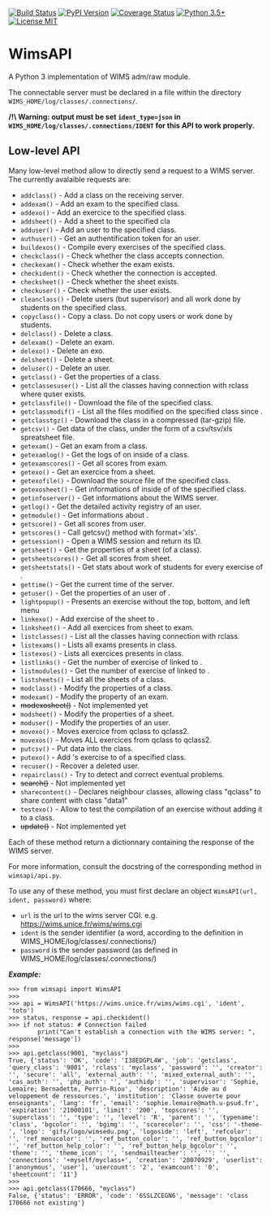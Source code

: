 [![Build Status](https://travis-ci.org/qcoumes/wimsapi.svg?branch=master)](https://travis-ci.org/qcoumes/wimsapi)
[![PyPI Version](https://badge.fury.io/py/wimsapi.svg)](https://badge.fury.io/py/wimsapi)
[![Coverage Status](https://coveralls.io/repos/github/qcoumes/wimsapi/badge.svg?branch=master)](https://coveralls.io/github/qcoumes/wimsapi?branch=master)
[![Python 3.5+](https://img.shields.io/badge/python-3.5+-brightgreen.svg)](#)
[![License MIT](https://img.shields.io/badge/license-MIT-brightgreen.svg)](https://github.com/qcoumes/wimsapi/blob/master/LICENSE)


# WimsAPI
A Python 3 implementation of WIMS adm/raw module.

The connectable server must be declared in a file
within the directory `WIMS_HOME/log/classes/.connections/`.

**/!\ Warning: output must be set `ident_type=json` in `WIMS_HOME/log/classes/.connections/IDENT` for
this API to work properly.**


## Low-level API

Many low-level method allow to directly send a request to a WIMS server.
The currently avalaible requests are:
* `addclass()` - Add a class on the receiving server.
* `addexam()` - Add an exam to the specified class.
* `addexo()` - Add an exercice to the specified class.
* `addsheet()` - Add a sheet to the specified cla
* `adduser()` - Add an user to the specified class.
* `authuser()` - Get an authentification token for an user.
* `buildexos()` - Compile every exercises of the specified class.
* `checkclass()` - Check whether the class accepts connection.
* `checkexam()` - Check whether the exam exists.
* `checkident()` - Check whether the connection is accepted.
* `checksheet()` - Check whether the sheet exists.
* `checkuser()` - Check whether the user exists.
* `cleanclass()` - Delete users (but supervisor) and all work done by students on the specified
                   class.
* `copyclass()` - Copy a class. Do not copy users or work done by students.
* `delclass()` - Delete a class.
* `delexam()` - Delete an exam.
* `delexo()` - Delete an exo.
* `delsheet()` - Delete a sheet.
* `deluser()` - Delete an user.
* `getclass()` - Get the properties of a class.
* `getclassesuser()` - List all the classes having connection with rclass where quser exists.
* `getclassfile()` - Download the file <filename> of the specified class.
* `getclassmodif()` - List all the files modified on the specified class since <date>.
* `getclasstgz()` - Download the class in a compressed (tar-gzip) file.
* `getcsv()` - Get data of the class, under the form of a csv/tsv/xls spreatsheet file.
* `getexam()` - Get an exam from a class.
* `getexamlog()` - Get the logs of <quser> on <qexam> inside of a class.
* `getexamscores()` - Get all scores from exam.
* `getexo()` - Get an exercice from a sheet.
* `getexofile()` - Download the <qexo> source file of the specified class.
* `getexosheet()` - Get informations of <qexo> inside of <qsheet> of the specified class.
* `getinfoserver()` - Get informations about the WIMS server.
* `getlog()` - Get the detailed activity registry of an user.
* `getmodule()` - Get informations about <module>.
* `getscore()` - Get all scores from user.
* `getscores()` - Call getcsv() method with format='xls'.
* `getsession()` - Open a WIMS session and return its ID.
* `getsheet()` - Get the properties of a sheet (of a class).
* `getsheetscores()` - Get all scores from sheet.
* `getsheetstats()` - Get stats about work of students for every exercise of <qsheet>.
* `gettime()` - Get the current time of the server.
* `getuser()` - Get the properties of an user of <qclass>.
* `lightpopup()` - Presents an exercise without the top, bottom, and left menu
* `linkexo()` - Add exercise <qexo> of the sheet <qsheet> to <qexam>.
* `linksheet()` - Add all exercices from sheet to exam.
* `listclasses()` - List all the classes having connection with rclass.
* `listexams()` - Lists all exams presents in class.
* `listexos()` - Lists all exercices presents in class.
* `listlinks()` - Get the number of exercise of <qsheet> linked to <qexam>.
* `listmodules()` - Get the number of exercise of <qsheet> linked to <qexam>.
* `listsheets()` - List all the sheets of a class.
* `modclass()` - Modify the properties of a class.
* `modexam()` - Modify the property of an exam.
* ~~modexosheet()~~ - Not implemented yet
* `modsheet()` - Modify the properties of a sheet.
* `moduser()` - Modify the properties of an user.
* `movexo()` - Moves exercice from qclass to qclass2.
* `movexos()` - Moves ALL exercices from qclass to qclass2.
* `putcsv()` - Put data into the class.
* `putexo()` - Add <module>'s exercise to <qsheet> of a specified class.
* `recuser()` - Recover a deleted user.
* `repairclass()` - Try to detect and correct eventual problems.
* ~~search()~~ - Not implemented yet
* `sharecontent()` - Declares neighbour classes, allowing class "qclass" to share content with
                     class "data1"
* `testexo()` - Allow to test the compilation of an exercise without adding it to a class.
* ~~update()~~ - Not implemented yet

Each of these method return a dictionnary containing the response of the WIMS server.

For more information, consult the docstring of the corresponding method in `wimsapi/api.py`.


To use any of these method, you must first declare an object `WimsAPI(url, ident, password)`
where:
* `url` is the url to the wims server CGI. e.g. https://wims.unice.fr/wims/wims.cgi
* `ident` is the sender identifier (a word, according to the definition
          in WIMS_HOME/log/classes/.connections/)
* `password` is the sender password (as defined in WIMS_HOME/log/classes/.connections/)


***Example:***
```python3
>>> from wimsapi import WimsAPI
>>>
>>> api = WimsAPI('https://wims.unice.fr/wims/wims.cgi', 'ident', 'toto')
>>> status, response = api.checkident()
>>> if not status: # Connection failed
        print("Can't establish a connection with the WIMS server: ", response['message'])
>>>
>>> api.getclass(9001, "myclass")
True, {'status': 'OK', 'code': 'I38EDGPL4W', 'job': 'getclass', 'query_class': '9001', 'rclass': 'myclass', 'password': '', 'creator': '', 'secure': 'all', 'external_auth': '', 'mixed_external_auth': '', 'cas_auth': '', 'php_auth': '', 'authidp': '', 'supervisor': 'Sophie, Lemaire; Bernadette, Perrin-Riou', 'description': 'Aide au d veloppement de ressources.', 'institution': 'Classe ouverte pour enseignants', 'lang': 'fr', 'email': 'sophie.lemaire@math.u-psud.fr', 'expiration': '21000101', 'limit': '200', 'topscores': '', 'superclass': '', 'type': '', 'level': 'R', 'parent': '', 'typename': 'class', 'bgcolor': '', 'bgimg': '', 'scorecolor': '', 'css': '-theme-', 'logo': 'gifs/logo/wimsedu.png', 'logoside': 'left', 'refcolor': '', 'ref_menucolor': '', 'ref_button_color': '', 'ref_button_bgcolor': '', 'ref_button_help_color': '', 'ref_button_help_bgcolor': '', 'theme': '', 'theme_icon': '', 'sendmailteacher': '', '': '', 'connections': '+myself/myclass+', 'creation': '20070929', 'userlist': ['anonymous', 'user'], 'usercount': '2', 'examcount': '0', 'sheetcount': '11'}
>>>
>>> api.getclass(170666, "myclass")
False, {'status': 'ERROR', 'code': '6SSLZCEGN6', 'message': 'class 170666 not existing'}
```
